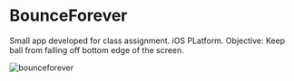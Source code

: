# BounceForever

Small app developed for class assignment. iOS PLatform.
Objective: Keep ball from falling off bottom edge of the screen. 

![bounceforever](https://user-images.githubusercontent.com/15165076/35544219-4871762c-0537-11e8-81fc-55dd16ffb7b8.gif)
